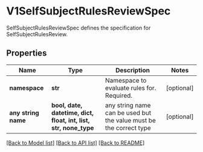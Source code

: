 # V1SelfSubjectRulesReviewSpec

SelfSubjectRulesReviewSpec defines the specification for SelfSubjectRulesReview.

## Properties
Name | Type | Description | Notes
------------ | ------------- | ------------- | -------------
**namespace** | **str** | Namespace to evaluate rules for. Required. | [optional] 
**any string name** | **bool, date, datetime, dict, float, int, list, str, none_type** | any string name can be used but the value must be the correct type | [optional]

[[Back to Model list]](../README.md#documentation-for-models) [[Back to API list]](../README.md#documentation-for-api-endpoints) [[Back to README]](../README.md)


